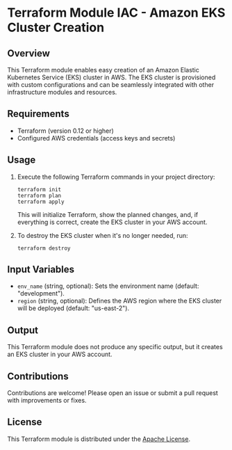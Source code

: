 # Terraform Module IAC - Amazon EKS Cluster Creation

## Overview

This Terraform module enables easy creation of an Amazon Elastic Kubernetes Service (EKS) cluster in AWS. The EKS cluster is provisioned with custom configurations and can be seamlessly integrated with other infrastructure modules and resources.

## Requirements

- Terraform (version 0.12 or higher)
- Configured AWS credentials (access keys and secrets)

## Usage

1. Execute the following Terraform commands in your project directory:

   ```shell
   terraform init
   terraform plan
   terraform apply
   ```

   This will initialize Terraform, show the planned changes, and, if everything is correct, create the EKS cluster in your AWS account.

2. To destroy the EKS cluster when it's no longer needed, run:

   ```shell
   terraform destroy
   ```

## Input Variables

- `env_name` (string, optional): Sets the environment name (default: "development").
- `region` (string, optional): Defines the AWS region where the EKS cluster will be deployed (default: "us-east-2").

## Output

This Terraform module does not produce any specific output, but it creates an EKS cluster in your AWS account.

## Contributions

Contributions are welcome! Please open an issue or submit a pull request with improvements or fixes.

## License

This Terraform module is distributed under the [Apache License](LICENSE).
